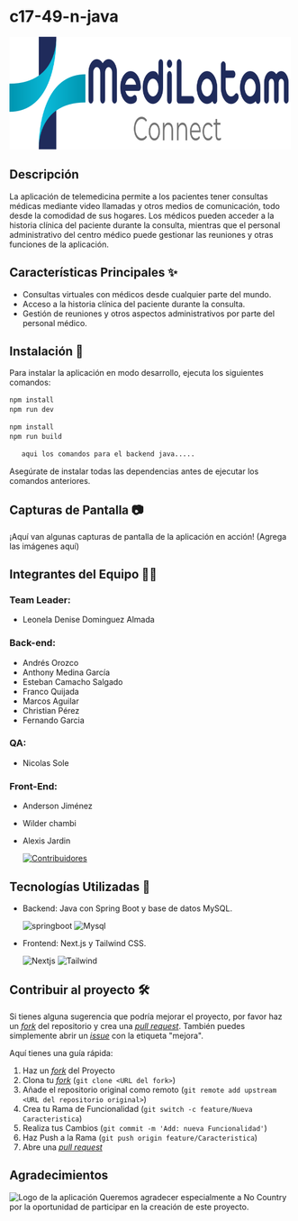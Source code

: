 # c17-49-n-java

<img src="./frontend/public/Medilatam.svg" alt="Logo de la aplicación" width="500" height="200">


## Descripción 
La aplicación de telemedicina permite a los pacientes tener consultas médicas mediante video llamadas y otros medios de comunicación, todo desde la comodidad de sus hogares. Los médicos pueden acceder a la historia clínica del paciente durante la consulta, mientras que el personal administrativo del centro médico puede gestionar las reuniones y otras funciones de la aplicación.

## Características Principales ✨
- Consultas virtuales con médicos desde cualquier parte del mundo.
- Acceso a la historia clínica del paciente durante la consulta.
- Gestión de reuniones y otros aspectos administrativos por parte del personal médico.

## Instalación 🚀
Para instalar la aplicación en modo desarrollo, ejecuta los siguientes comandos:

```bash
npm install
npm run dev
```
```bash
npm install
npm run build
```
```bash
   aqui los comandos para el backend java.....
```

Asegúrate de instalar todas las dependencias antes de ejecutar los comandos anteriores.

## Capturas de Pantalla 📷

¡Aquí van algunas capturas de pantalla de la aplicación en acción! (Agrega las imágenes aquí)

## Integrantes del Equipo 🙍‍♂️
### Team Leader:
- Leonela Denise Dominguez Almada
### Back-end:
- Andrés Orozco
- Anthony Medina García
- Esteban Camacho Salgado
- Franco Quijada
- Marcos Aguilar
- Christian Pérez
- Fernando Garcia
 ### QA:
- Nicolas Sole
 ### Front-End:
- Anderson Jiménez
- Wilder chambi
- Alexis Jardin
  
  [![Contribuidores](https://github.com/No-Country/c17-49-n-java)](https://github.com/No-Country/c17-49-n-java/graphs/contributors)

## Tecnologías Utilizadas 🧰

- Backend: Java con Spring Boot y base de datos MySQL.
  
    ![springboot](https://img.shields.io/badge/-Springboot-FFFFF?style=flat&logo=springboot&logoColor=ffffff)
    ![Mysql](https://img.shields.io/badge/-Mysql-5DC1C6?style=flat&logo=mysql&logoColor=ffffff)
  
- Frontend: Next.js y Tailwind CSS.

    ![Nextjs](https://img.shields.io/badge/Next-js?style=flat&logo=nextdotjs&logoColor=ffff&labelColor=%23000000&color=%23000000)
    ![Tailwind](https://img.shields.io/badge/-Tailwind-5DC1B9?style=flat&logo=tailwindcss&logoColor=ffffff)

## Contribuir al proyecto 🛠️
Si tienes alguna sugerencia que podría mejorar el proyecto, por favor haz un [_fork_](https://github.com/No-Country/c17-49-n-java/fork) del repositorio y crea una [_pull request_](https://github.com/No-Country/c17-49-n-java/pulls). También puedes simplemente abrir un [_issue_](https://github.com/No-Country/c17-49-n-java/issues) con la etiqueta "mejora".

Aquí tienes una guía rápida:

1. Haz un [_fork_](https://github.com/No-Country/c17-49-n-java/fork) del Proyecto
2. Clona tu [_fork_](https://github.com/No-Country/c17-49-n-java/fork) (`git clone <URL del fork>`)
3. Añade el repositorio original como remoto (`git remote add upstream <URL del repositorio original>`)
4. Crea tu Rama de Funcionalidad (`git switch -c feature/Nueva Caracteristica`)
5. Realiza tus Cambios (`git commit -m 'Add: nueva Funcionalidad'`)
6. Haz Push a la Rama (`git push origin feature/Caracteristica`)
7. Abre una [_pull request_](https://github.com/No-Country/c17-49-n-java/pulls)

## Agradecimientos
<img src="https://assets-global.website-files.com/65773955177041dbf059ed20/6584760759a54bef40894700_Logo%20navbar.svg" alt="Logo de la aplicación" width="500" height="200" padding="0">
Queremos agradecer especialmente a No Country por la oportunidad de participar en la creación de este proyecto.


